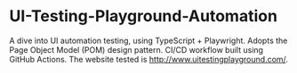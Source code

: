 # UI-Testing-Playground-Automation
A dive into UI automation testing, using TypeScript + Playwright. Adopts the Page Object Model (POM) design pattern. CI/CD workflow built using GitHub Actions. The website tested is http://www.uitestingplayground.com/. 
